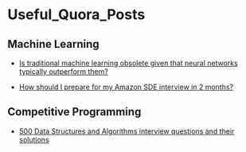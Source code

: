 # Useful_Quora_Posts

## Machine Learning
* [Is traditional machine learning obsolete given that neural networks typically outperform them?](https://pythonformachinelearning.quora.com/?__ni__=0&__nsrc__=4&__snid3__=25293095950&__tiids__=34517883)

* [How should I prepare for my Amazon SDE interview in 2 months?](https://codinginterview.quora.com/?__ni__=0&__nsrc__=4&__snid3__=25429712644&__tiids__=35184274)

## Competitive Programming
* [500 Data Structures and Algorithms interview questions and their solutions](https://techiedelight.quora.com/500-Data-Structures-and-Algorithms-interview-questions-and-their-solutions)
